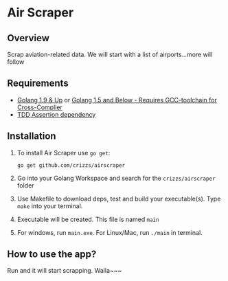 # Air Scraper

## Overview
Scrap aviation-related data. We will start with a list of airports...more will follow 

## Requirements

- [Golang 1.9 & Up](https://golang.org/) or [Golang 1.5 and Below - Requires GCC-toolchain for Cross-Complier](https://golang.org/)
- [TDD Assertion dependency](https://github.com/stretchr/testify)

## Installation

1. To install Air Scraper use `go get`:

    `go get github.com/crizzs/airscraper`

2. Go into your Golang Workspace and search for the `crizzs/airscraper` folder
3. Use Makefile to download deps, test and build your executable(s). Type `make` into your terminal.
4. Executable will be created. This file is named `main` 
5. For windows, run `main.exe`. For Linux/Mac, run `./main` in terminal.

## How to use the app?

Run and it will start scrapping. Walla~~~
